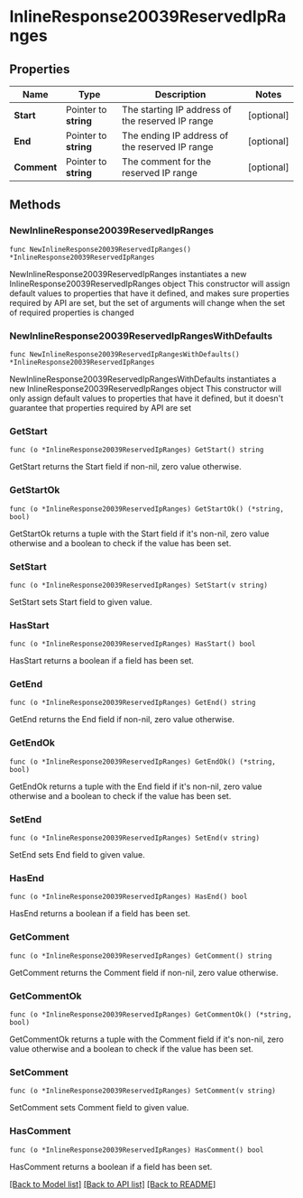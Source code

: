 # InlineResponse20039ReservedIpRanges

## Properties

Name | Type | Description | Notes
------------ | ------------- | ------------- | -------------
**Start** | Pointer to **string** | The starting IP address of the reserved IP range | [optional] 
**End** | Pointer to **string** | The ending IP address of the reserved IP range | [optional] 
**Comment** | Pointer to **string** | The comment for the reserved IP range | [optional] 

## Methods

### NewInlineResponse20039ReservedIpRanges

`func NewInlineResponse20039ReservedIpRanges() *InlineResponse20039ReservedIpRanges`

NewInlineResponse20039ReservedIpRanges instantiates a new InlineResponse20039ReservedIpRanges object
This constructor will assign default values to properties that have it defined,
and makes sure properties required by API are set, but the set of arguments
will change when the set of required properties is changed

### NewInlineResponse20039ReservedIpRangesWithDefaults

`func NewInlineResponse20039ReservedIpRangesWithDefaults() *InlineResponse20039ReservedIpRanges`

NewInlineResponse20039ReservedIpRangesWithDefaults instantiates a new InlineResponse20039ReservedIpRanges object
This constructor will only assign default values to properties that have it defined,
but it doesn't guarantee that properties required by API are set

### GetStart

`func (o *InlineResponse20039ReservedIpRanges) GetStart() string`

GetStart returns the Start field if non-nil, zero value otherwise.

### GetStartOk

`func (o *InlineResponse20039ReservedIpRanges) GetStartOk() (*string, bool)`

GetStartOk returns a tuple with the Start field if it's non-nil, zero value otherwise
and a boolean to check if the value has been set.

### SetStart

`func (o *InlineResponse20039ReservedIpRanges) SetStart(v string)`

SetStart sets Start field to given value.

### HasStart

`func (o *InlineResponse20039ReservedIpRanges) HasStart() bool`

HasStart returns a boolean if a field has been set.

### GetEnd

`func (o *InlineResponse20039ReservedIpRanges) GetEnd() string`

GetEnd returns the End field if non-nil, zero value otherwise.

### GetEndOk

`func (o *InlineResponse20039ReservedIpRanges) GetEndOk() (*string, bool)`

GetEndOk returns a tuple with the End field if it's non-nil, zero value otherwise
and a boolean to check if the value has been set.

### SetEnd

`func (o *InlineResponse20039ReservedIpRanges) SetEnd(v string)`

SetEnd sets End field to given value.

### HasEnd

`func (o *InlineResponse20039ReservedIpRanges) HasEnd() bool`

HasEnd returns a boolean if a field has been set.

### GetComment

`func (o *InlineResponse20039ReservedIpRanges) GetComment() string`

GetComment returns the Comment field if non-nil, zero value otherwise.

### GetCommentOk

`func (o *InlineResponse20039ReservedIpRanges) GetCommentOk() (*string, bool)`

GetCommentOk returns a tuple with the Comment field if it's non-nil, zero value otherwise
and a boolean to check if the value has been set.

### SetComment

`func (o *InlineResponse20039ReservedIpRanges) SetComment(v string)`

SetComment sets Comment field to given value.

### HasComment

`func (o *InlineResponse20039ReservedIpRanges) HasComment() bool`

HasComment returns a boolean if a field has been set.


[[Back to Model list]](../README.md#documentation-for-models) [[Back to API list]](../README.md#documentation-for-api-endpoints) [[Back to README]](../README.md)


